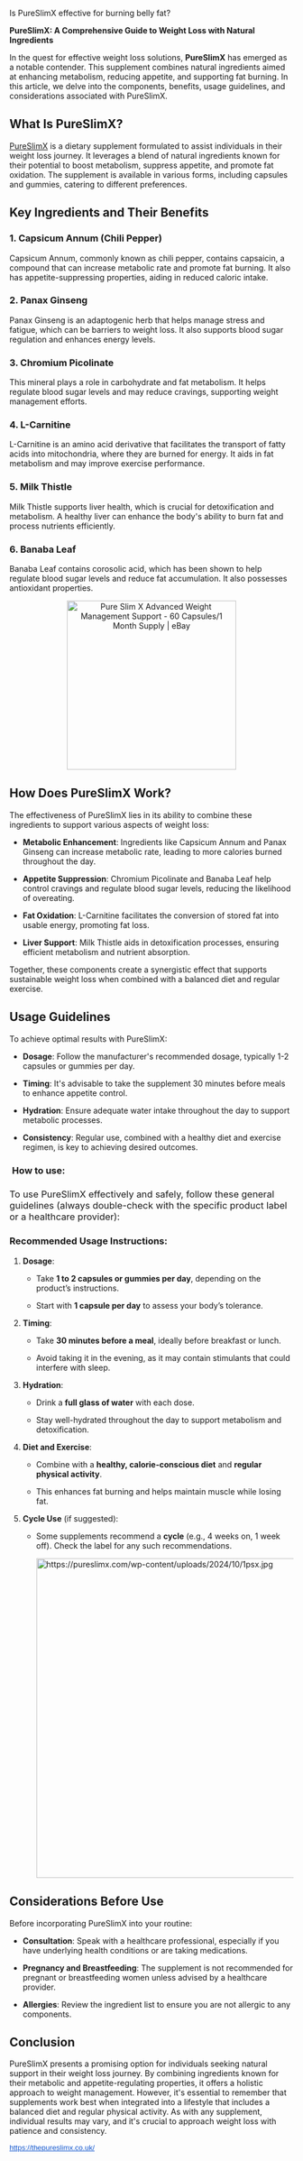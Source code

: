 Is PureSlimX effective for burning belly fat?

<p><strong>PureSlimX: A Comprehensive Guide to Weight Loss with Natural Ingredients</strong></p>
<p class="" data-end="276" data-start="76">In the quest for effective weight loss solutions, <span class="relative -mx-px my-[-0.2rem] rounded px-px py-[0.2rem] transition-colors duration-100 ease-in-out"><strong data-end="13" data-is-only-node="" data-start="0">PureSlimX</strong> has emerged as a notable contender.</span> <span class="relative -mx-px my-[-0.2rem] rounded px-px py-[0.2rem] transition-colors duration-100 ease-in-out">This supplement combines natural ingredients aimed at enhancing metabolism, reducing appetite, and supporting fat burning.</span> <span class="relative -mx-px my-[-0.2rem] rounded px-px py-[0.2rem] transition-colors duration-100 ease-in-out">In this article, we delve into the components, benefits, usage guidelines, and considerations associated with PureSlimX.</span></p>
<h2 class="" data-end="304" data-start="283">What Is PureSlimX?</h2>
<p class="" data-end="464" data-start="306"><span class="relative -mx-px my-[-0.2rem] rounded px-px py-[0.2rem] transition-colors duration-100 ease-in-out"><a href="https://thepureslimx.co.uk/">PureSlimX</a> is a dietary supplement formulated to assist individuals in their weight loss journey.</span> <span class="relative -mx-px my-[-0.2rem] rounded px-px py-[0.2rem] transition-colors duration-100 ease-in-out">It leverages a blend of natural ingredients known for their potential to boost metabolism, suppress appetite, and promote fat oxidation.</span> <span class="relative -mx-px my-[-0.2rem] rounded px-px py-[0.2rem] transition-colors duration-100 ease-in-out">The supplement is available in various forms, including capsules and gummies, catering to different preferences.</span></p>
<h2 class="" data-end="508" data-start="471">Key Ingredients and Their Benefits</h2>
<h3 class="" data-end="550" data-start="510">1. <strong data-end="550" data-start="517">Capsicum Annum (Chili Pepper)</strong></h3>
<p class="" data-end="669" data-start="551"><span class="relative -mx-px my-[-0.2rem] rounded px-px py-[0.2rem] transition-colors duration-100 ease-in-out">Capsicum Annum, commonly known as chili pepper, contains capsaicin, a compound that can increase metabolic rate and promote fat burning.</span> <span class="relative -mx-px my-[-0.2rem] rounded px-px py-[0.2rem] transition-colors duration-100 ease-in-out">It also has appetite-suppressing properties, aiding in reduced caloric intake</span>.</p>
<h3 class="" data-end="695" data-start="671">2. <strong data-end="695" data-start="678">Panax Ginseng</strong></h3>
<p class="" data-end="814" data-start="696"><span class="relative -mx-px my-[-0.2rem] rounded px-px py-[0.2rem] transition-colors duration-100 ease-in-out">Panax Ginseng is an adaptogenic herb that helps manage stress and fatigue, which can be barriers to weight loss.</span> <span class="relative -mx-px my-[-0.2rem] rounded px-px py-[0.2rem] transition-colors duration-100 ease-in-out">It also supports blood sugar regulation and enhances energy levels</span>.</p>
<h3 class="" data-end="846" data-start="816">3. <strong data-end="846" data-start="823">Chromium Picolinate</strong></h3>
<p class="" data-end="965" data-start="847"><span class="relative -mx-px my-[-0.2rem] rounded px-px py-[0.2rem] transition-colors duration-100 ease-in-out">This mineral plays a role in carbohydrate and fat metabolism.</span> <span class="relative -mx-px my-[-0.2rem] rounded px-px py-[0.2rem] transition-colors duration-100 ease-in-out">It helps regulate blood sugar levels and may reduce cravings, supporting weight management efforts</span>.</p>
<h3 class="" data-end="989" data-start="967">4. <strong data-end="989" data-start="974">L-Carnitine</strong></h3>
<p class="" data-end="1108" data-start="990"><span class="relative -mx-px my-[-0.2rem] rounded px-px py-[0.2rem] transition-colors duration-100 ease-in-out">L-Carnitine is an amino acid derivative that facilitates the transport of fatty acids into mitochondria, where they are burned for energy.</span> <span class="relative -mx-px my-[-0.2rem] rounded px-px py-[0.2rem] transition-colors duration-100 ease-in-out">It aids in fat metabolism and may improve exercise performance</span>.</p>
<h3 class="" data-end="1133" data-start="1110">5. <strong data-end="1133" data-start="1117">Milk Thistle</strong></h3>
<p class="" data-end="1252" data-start="1134"><span class="relative -mx-px my-[-0.2rem] rounded px-px py-[0.2rem] transition-colors duration-100 ease-in-out">Milk Thistle supports liver health, which is crucial for detoxification and metabolism.</span> <span class="relative -mx-px my-[-0.2rem] rounded px-px py-[0.2rem] transition-colors duration-100 ease-in-out">A healthy liver can enhance the body's ability to burn fat and process nutrients efficiently</span>.</p>
<h3 class="" data-end="1276" data-start="1254">6. <strong data-end="1276" data-start="1261">Banaba Leaf</strong></h3>
<p class="" data-end="1395" data-start="1277"><span class="relative -mx-px my-[-0.2rem] rounded px-px py-[0.2rem] transition-colors duration-100 ease-in-out">Banaba Leaf contains corosolic acid, which has been shown to help regulate blood sugar levels and reduce fat accumulation.</span> <span class="relative -mx-px my-[-0.2rem] rounded px-px py-[0.2rem] transition-colors duration-100 ease-in-out">It also possesses antioxidant properties.</span></p>
<p class="" style="text-align: center;" data-end="1395" data-start="1277"><img class="sFlh5c FyHeAf iPVvYb" style="height: 300px; margin: 0px; max-width: 1200px; width: 300px;" src="https://i.ebayimg.com/images/g/YtkAAOSwSxpn5t1B/s-l1200.jpg" alt="Pure Slim X Advanced Weight Management Support - 60 Capsules/1 Month Supply  | eBay" /></p>
<h2 class="" data-end="1429" data-start="1402">How Does PureSlimX Work?</h2>
<p class="" data-end="1509" data-start="1431"><span class="relative -mx-px my-[-0.2rem] rounded px-px py-[0.2rem] transition-colors duration-100 ease-in-out">The effectiveness of PureSlimX lies in its ability to combine these ingredients to support various aspects of weight loss:</span></p>
<ul data-end="1928" data-start="1511">
<li class="" data-end="1618" data-start="1511">
<p class="" data-end="1618" data-start="1513"><strong data-end="1538" data-start="1513">Metabolic Enhancement</strong>: <span class="relative -mx-px my-[-0.2rem] rounded px-px py-[0.2rem] transition-colors duration-100 ease-in-out">Ingredients like Capsicum Annum and Panax Ginseng can increase metabolic rate, leading to more calories burned throughout the day</span>.</p>
</li>
<li class="" data-end="1726" data-start="1620">
<p class="" data-end="1726" data-start="1622"><strong data-end="1646" data-start="1622">Appetite Suppression</strong>: <span class="relative -mx-px my-[-0.2rem] rounded px-px py-[0.2rem] transition-colors duration-100 ease-in-out">Chromium Picolinate and Banaba Leaf help control cravings and regulate blood sugar levels, reducing the likelihood of overeating.</span></p>
</li>
<li class="" data-end="1827" data-start="1728">
<p class="" data-end="1827" data-start="1730"><strong data-end="1747" data-start="1730">Fat Oxidation</strong>: <span class="relative -mx-px my-[-0.2rem] rounded px-px py-[0.2rem] transition-colors duration-100 ease-in-out">L-Carnitine facilitates the conversion of stored fat into usable energy, promoting fat loss.</span></p>
</li>
<li class="" data-end="1928" data-start="1829">
<p class="" data-end="1928" data-start="1831"><strong data-end="1848" data-start="1831">Liver Support</strong>: <span class="relative -mx-px my-[-0.2rem] rounded px-px py-[0.2rem] transition-colors duration-100 ease-in-out">Milk Thistle aids in detoxification processes, ensuring efficient metabolism and nutrient absorption.</span></p>
</li>
</ul>
<p class="" data-end="2008" data-start="1930"><span class="relative -mx-px my-[-0.2rem] rounded px-px py-[0.2rem] transition-colors duration-100 ease-in-out">Together, these components create a synergistic effect that supports sustainable weight loss when combined with a balanced diet and regular exercise.</span></p>
<h2 class="" data-end="2034" data-start="2015">Usage Guidelines</h2>
<p class="" data-end="2114" data-start="2036"><span class="relative -mx-px my-[-0.2rem] rounded px-px py-[0.2rem] transition-colors duration-100 ease-in-out">To achieve optimal results with PureSlimX:</span></p>
<ul data-end="2504" data-start="2116">
<li class="" data-end="2208" data-start="2116">
<p class="" data-end="2208" data-start="2118"><strong data-end="2128" data-start="2118">Dosage</strong>: <span class="relative -mx-px my-[-0.2rem] rounded px-px py-[0.2rem] transition-colors duration-100 ease-in-out">Follow the manufacturer's recommended dosage, typically 1-2 capsules or gummies per day</span>.</p>
</li>
<li class="" data-end="2302" data-start="2210">
<p class="" data-end="2302" data-start="2212"><strong data-end="2222" data-start="2212">Timing</strong>: <span class="relative -mx-px my-[-0.2rem] rounded px-px py-[0.2rem] transition-colors duration-100 ease-in-out">It's advisable to take the supplement 30 minutes before meals to enhance appetite control.</span></p>
</li>
<li class="" data-end="2401" data-start="2304">
<p class="" data-end="2401" data-start="2306"><strong data-end="2319" data-start="2306">Hydration</strong>: <span class="relative -mx-px my-[-0.2rem] rounded px-px py-[0.2rem] transition-colors duration-100 ease-in-out">Ensure adequate water intake throughout the day to support metabolic processes.</span></p>
</li>
<li class="" data-end="2504" data-start="2403">
<p class="" data-end="2504" data-start="2405"><strong data-end="2420" data-start="2405">Consistency</strong>: <span class="relative -mx-px my-[-0.2rem] rounded px-px py-[0.2rem] transition-colors duration-100 ease-in-out">Regular use, combined with a healthy diet and exercise regimen, is key to achieving desired outcomes.</span></p>
</li>
</ul>
<h3 class="" style="text-align: left;" data-end="3071" data-start="3043"><span style="font-weight: normal;">&nbsp;<strong>How to use:</strong></span></h3>
<h3 class="" style="text-align: left;" data-end="3071" data-start="3043"><span style="font-weight: normal;">To use <span data-end="20" data-start="7">PureSlimX</span> effectively and safely, follow these general guidelines (always double-check with the specific product label or a healthcare provider):</span></h3>
<h3 class="" data-end="204" data-start="163"><strong data-end="204" data-start="169">Recommended Usage Instructions:</strong></h3>
<ol data-end="1096" data-start="206">
<li class="" data-end="386" data-start="206">
<p class="" data-end="222" data-start="209"><strong data-end="219" data-start="209">Dosage</strong>:</p>
<ul data-end="386" data-start="226">
<li class="" data-end="315" data-start="226">
<p class="" data-end="315" data-start="228">Take <strong data-end="271" data-start="233">1 to 2 capsules or gummies per day</strong>, depending on the product&rsquo;s instructions.</p>
</li>
<li class="" data-end="386" data-start="319">
<p class="" data-end="386" data-start="321">Start with <strong data-end="353" data-start="332">1 capsule per day</strong> to assess your body&rsquo;s tolerance.</p>
</li>
</ul>
</li>
<li class="" data-end="580" data-start="388">
<p class="" data-end="404" data-start="391"><strong data-end="401" data-start="391">Timing</strong>:</p>
<ul data-end="580" data-start="408">
<li class="" data-end="481" data-start="408">
<p class="" data-end="481" data-start="410">Take <strong data-end="443" data-start="415">30 minutes before a meal</strong>, ideally before breakfast or lunch.</p>
</li>
<li class="" data-end="580" data-start="485">
<p class="" data-end="580" data-start="487">Avoid taking it in the evening, as it may contain stimulants that could interfere with sleep.</p>
</li>
</ul>
</li>
<li class="" data-end="741" data-start="582">
<p class="" data-end="601" data-start="585"><strong data-end="598" data-start="585">Hydration</strong>:</p>
<ul data-end="741" data-start="605">
<li class="" data-end="656" data-start="605">
<p class="" data-end="656" data-start="607">Drink a <strong data-end="638" data-start="615">full glass of water</strong> with each dose.</p>
</li>
<li class="" data-end="741" data-start="660">
<p class="" data-end="741" data-start="662">Stay well-hydrated throughout the day to support metabolism and detoxification.</p>
</li>
</ul>
</li>
<li class="" data-end="938" data-start="743">
<p class="" data-end="770" data-start="746"><strong data-end="767" data-start="746">Diet and Exercise</strong>:</p>
<ul data-end="938" data-start="774">
<li class="" data-end="863" data-start="774">
<p class="" data-end="863" data-start="776">Combine with a <strong data-end="826" data-start="791">healthy, calorie-conscious diet</strong> and <strong data-end="860" data-start="831">regular physical activity</strong>.</p>
</li>
<li class="" data-end="938" data-start="867">
<p class="" data-end="938" data-start="869">This enhances fat burning and helps maintain muscle while losing fat.</p>
</li>
</ul>
</li>
<li class="" data-end="1096" data-start="940">
<p class="" data-end="974" data-start="943"><strong data-end="956" data-start="943">Cycle Use</strong> (if suggested):</p>
<ul data-end="1096" data-start="978">
<li class="" data-end="1096" data-start="978">
<p class="" data-end="1096" data-start="980">Some supplements recommend a <strong data-end="1018" data-start="1009">cycle</strong> (e.g., 4 weeks on, 1 week off). Check the label for any such recommendations.</p>
<p class="" data-end="1096" data-start="980"><img class="shrinkToFit" src="https://pureslimx.com/wp-content/uploads/2024/10/1psx.jpg" alt="https://pureslimx.com/wp-content/uploads/2024/10/1psx.jpg" width="567" height="567" /> </p>
</li>
</ul>
</li>
</ol>
<h2 class="" data-end="3071" data-start="3043">Considerations Before Use</h2>
<p class="" data-end="3122" data-start="3073">Before incorporating PureSlimX into your routine:</p>
<ul data-end="3446" data-start="3124">
<li class="" data-end="3226" data-start="3124">
<p class="" data-end="3226" data-start="3126"><strong data-end="3142" data-start="3126">Consultation</strong>: <span class="relative -mx-px my-[-0.2rem] rounded px-px py-[0.2rem] transition-colors duration-100 ease-in-out">Speak with a healthcare professional, especially if you have underlying health conditions or are taking medications.</span></p>
</li>
<li class="" data-end="3345" data-start="3228">
<p class="" data-end="3345" data-start="3230"><strong data-end="3261" data-start="3230">Pregnancy and Breastfeeding</strong>: <span class="relative -mx-px my-[-0.2rem] rounded px-px py-[0.2rem] transition-colors duration-100 ease-in-out">The supplement is not recommended for pregnant or breastfeeding women unless advised by a healthcare provider.</span></p>
</li>
<li class="" data-end="3446" data-start="3347">
<p class="" data-end="3446" data-start="3349"><strong data-end="3362" data-start="3349">Allergies</strong>: <span class="relative -mx-px my-[-0.2rem] rounded px-px py-[0.2rem] transition-colors duration-100 ease-in-out">Review the ingredient list to ensure you are not allergic to any components.</span></p>
</li>
</ul>
<h2 class="" data-end="3466" data-start="3453">Conclusion</h2>
<p class="" data-end="3676" data-start="3468"><span class="relative -mx-px my-[-0.2rem] rounded px-px py-[0.2rem] transition-colors duration-100 ease-in-out">PureSlimX presents a promising option for individuals seeking natural support in their weight loss journey.</span> <span class="relative -mx-px my-[-0.2rem] rounded px-px py-[0.2rem] transition-colors duration-100 ease-in-out">By combining ingredients known for their metabolic and appetite-regulating properties, it offers a holistic approach to weight management.</span> <span class="relative -mx-px my-[-0.2rem] rounded px-px py-[0.2rem] transition-colors duration-100 ease-in-out">However, it's essential to remember that supplements work best when integrated into a lifestyle that includes a balanced diet and regular physical activity.</span> <span class="relative -mx-px my-[-0.2rem] rounded px-px py-[0.2rem] transition-colors duration-100 ease-in-out">As with any supplement, individual results may vary, and it's crucial to approach weight loss with patience and consistency.</span></p>
<p class="" data-end="3676" data-start="3468"><a style="-webkit-text-stroke-width: 0px; background-color: white; color: #1155cc; font-family: Arial, Helvetica, sans-serif; font-size: small; font-style: normal; font-variant-caps: normal; font-variant-ligatures: normal; font-weight: 400; letter-spacing: normal; orphans: 2; text-align: start; text-indent: 0px; text-transform: none; white-space: normal; widows: 2; word-spacing: 0px;" href="https://thepureslimx.co.uk/" target="_blank" data-saferedirecturl="https://www.google.com/url?q=https://thepureslimx.co.uk/&amp;source=gmail&amp;ust=1746850034037000&amp;usg=AOvVaw38D6ZF9b4TqCj4k-v5Nj0q">https://thepureslimx.co.uk/</a></p>
